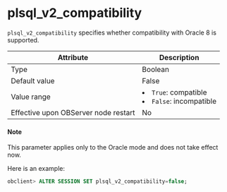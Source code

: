 # plsql_v2_compatibility

`plsql_v2_compatibility` specifies whether compatibility with Oracle 8 is supported.


| Attribute | Description |
|------------------|---------------------------------------------------------------------------------------------------------------|
| Type | Boolean |
| Default value | False |
| Value range | <li> `True`: compatible   <li> `False`: incompatible |
| Effective upon OBServer node restart | No |


<main id="notice" type='explain'>
    <h4>Note</h4>
    <p>This parameter applies only to the Oracle mode and does not take effect now. </p>
</main>

Here is an example:

```sql
obclient> ALTER SESSION SET plsql_v2_compatibility=false;
```


